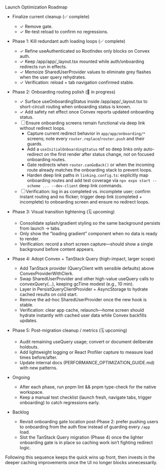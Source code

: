 Launch Optimization Roadmap

- Finalize current cleanup (✅ complete)
  - ✓ Remove <ClerkLoaded> gate.
  - ✓ Re-test reload to confirm no regressions.
- Phase 1: Kill redundant auth loading loops (✅ complete)
  - ✓ Refine useAuthenticated so RootIndex only blocks on Convex auth.
  - ✓ Keep /app/app/_layout.tsx mounted while auth/onboarding redirects run in effects.
  - ✓ Memoize SharedUserProvider values to eliminate grey flashes when the user query rehydrates.
  - ✓ Verification: reload + tab navigation confirmed stable.
- Phase 2: Onboarding routing polish (🚧 in progress)
  - ✓ Surface useOnboardingStatus inside /app/app/_layout.tsx to short-circuit routing when onboarding status is known.
  - ✓ Add safety net effect once Convex reports updated onboarding status.
  - ☐ Ensure onboarding screens remain functional via deep link without redirect loops.
    - Capture current redirect behavior in `app/app/onboarding/*` screens; note every `router.replace`/`router.push` and their guards.
    - Add a `useInitialOnboardingStatus` ref so deep links only auto-redirect on the first render after status change, not on focused onboarding routes.
    - Gate redirects when `router.canGoBack()` or when the incoming route already matches the onboarding stack to prevent loops.
    - Harden deep link paths in `linking.config.ts`: explicitly map onboarding routes and add test coverage via `npx expo start --scheme ... --dev-client` deep link commands.
  - ☐ Verification: log in as completed vs. incomplete user; confirm instant routing and no flicker; trigger deep link (completed + incomplete) to onboarding screen and ensure no redirect loops.
- Phase 3: Visual transition tightening (🗓 upcoming)
  - Consolidate splash/gradient styling so the same background persists from launch → tabs.
  - Only show the “loading gradient” component when no data is ready to render.
  - Verification: record a short screen capture—should show a single background before content appears.
- Phase 4: Adopt Convex + TanStack Query (high-impact, larger scope)
  - Add TanStack provider (QueryClient with sensible defaults) above ConvexProviderWithClerk.
  - Swap SharedUserProvider and other high-value useQuery calls to convexQuery(...), keeping gcTime modest (e.g., 10 min).
  - Layer in PersistQueryClientProvider + AsyncStorage to hydrate cached results on cold start.
  - Remove the ad-hoc SharedUserProvider once the new hook is stable.
  - Verification: clear app cache, relaunch—home screen should hydrate instantly with cached user data while Convex backfills updates.
- Phase 5: Post-migration cleanup / metrics (🗓 upcoming)
  - Audit remaining useQuery usage; convert or document deliberate holdouts.
  - Add lightweight logging or React Profiler capture to measure load times before/after.
  - Update internal docs (PERFORMANCE_OPTIMIZATION_GUIDE.md) with new patterns.
- Ongoing
  - After each phase, run pnpm lint && pnpm type-check for the native workspace.
  - Keep a manual test checklist (launch fresh, navigate tabs, trigger onboarding) to catch regressions early.

- Backlog
  - Revisit onboarding gate location post-Phase 2: prefer pushing users to onboarding from the auth flow instead of guarding every `/app` load.
  - Slot the TanStack Query migration (Phase 4) once the lighter onboarding gate is in place so caching work isn’t fighting redirect logic.

Following this sequence keeps the quick wins up front, then invests in the deeper caching improvements once the UI no longer blocks unnecessarily.
